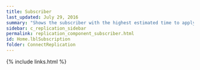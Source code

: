 ```yaml
---
title: Subscriber
last_updated: July 29, 2016
summary: "Shows the subscriber with the highest estimated time to apply undistributed commands."
sidebar: c_replication_sidebar
permalink: replication_component_subscriber.html
id: Home.lblSubscription
folder: ConnectReplication
---
```




{% include links.html %}
